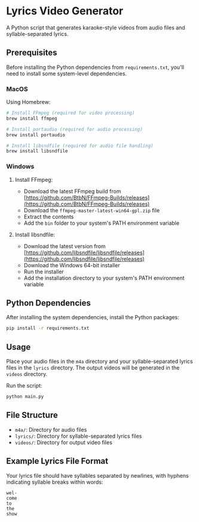 # Lyrics Video Generator

A Python script that generates karaoke-style videos from audio files and syllable-separated lyrics.

## Prerequisites

Before installing the Python dependencies from `requirements.txt`, you'll need to install some system-level dependencies.

### MacOS

Using Homebrew:

```bash
# Install FFmpeg (required for video processing)
brew install ffmpeg

# Install portaudio (required for audio processing)
brew install portaudio

# Install libsndfile (required for audio file handling)
brew install libsndfile
```

### Windows

1. Install FFmpeg:
   - Download the latest FFmpeg build from [https://github.com/BtbN/FFmpeg-Builds/releases](https://github.com/BtbN/FFmpeg-Builds/releases)
   - Download the `ffmpeg-master-latest-win64-gpl.zip` file
   - Extract the contents
   - Add the `bin` folder to your system's PATH environment variable

2. Install libsndfile:
   - Download the latest version from [https://github.com/libsndfile/libsndfile/releases](https://github.com/libsndfile/libsndfile/releases)
   - Download the Windows 64-bit installer
   - Run the installer
   - Add the installation directory to your system's PATH environment variable

## Python Dependencies

After installing the system dependencies, install the Python packages:

```bash
pip install -r requirements.txt
```

## Usage

Place your audio files in the `m4a` directory and your syllable-separated lyrics files in the `lyrics` directory. The output videos will be generated in the `videos` directory.

Run the script:

```bash
python main.py
```

## File Structure

- `m4a/`: Directory for audio files
- `lyrics/`: Directory for syllable-separated lyrics files
- `videos/`: Directory for output video files

## Example Lyrics File Format

Your lyrics file should have syllables separated by newlines, with hyphens indicating syllable breaks within words:

```
wel-
come
to
the
show
```